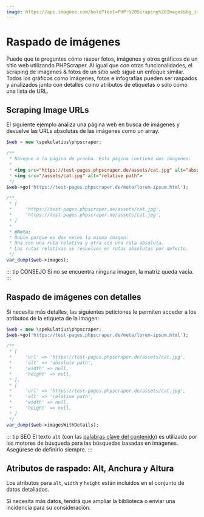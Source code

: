```yaml
---
image: https://api.imageee.com/bold?text=PHP:%20Scraping%20Images&bg_image=https://images.unsplash.com/photo-1542762933-ab3502717ce7
---
```


# Raspado de imágenes

Puede que te preguntes cómo raspar fotos, imágenes y otros gráficos de un sitio web utilizando PHPScraper. Al igual que con otras funcionalidades, el scraping de imágenes &amp; fotos de un sitio web sigue un enfoque similar. Todos los gráficos como imágenes, fotos e infografías pueden ser raspados y analizados junto con detalles como atributos de etiquetas o sólo como una lista de URL.


## Scraping Image URLs

El siguiente ejemplo analiza una página web en busca de imágenes y devuelve las URLs absolutas de las imágenes como un array.

```php
$web = new \spekulatius\phpscraper;

/**
 * Navegue a la página de prueba. Esta página contiene dos imágenes:
 *
 * <img src="https://test-pages.phpscraper.de/assets/cat.jpg" alt="absolute path">
 * <img src="/assets/cat.jpg" alt="relative path">
 */
$web->go('https://test-pages.phpscraper.de/meta/lorem-ipsum.html');

/**
 * [
 *     'https://test-pages.phpscraper.de/assets/cat.jpg',
 *     'https://test-pages.phpscraper.de/assets/cat.jpg',
 * ]
 *
 * @Nota:
 * Doble porque es dos veces la misma imagen:
 * Una con una ruta relativa y otra con una ruta absoluta.
 * Las rutas relativas se resuelven en rutas absolutas por defecto.
 */
var_dump($web->images);
```

::: tip CONSEJO
Si no se encuentra ninguna imagen, la matriz queda vacía.
:::


## Raspado de imágenes con detalles

Si necesita más detalles, las siguientes peticiones le permiten acceder a los atributos de la etiqueta de la imagen:

```php
$web = new \spekulatius\phpscraper;
$web->go('https://test-pages.phpscraper.de/meta/lorem-ipsum.html');

/**
 * [
 *     'url' => 'https://test-pages.phpscraper.de/assets/cat.jpg',
 *     'alt' => 'absolute path',
 *     'width' => null,
 *     'height' => null,
 * ],
 * [
 *     'url' => 'https://test-pages.phpscraper.de/assets/cat.jpg',
 *     'alt' => 'relative path',
 *     'width' => null,
 *     'height' => null,
 * ]
 */
var_dump($web->imagesWithDetails);
```

::: tip SEO
El texto `alt` (con las [palabras clave del contenido](/es/examples/extract-keywords.html)) es utilizado por los motores de búsqueda para las búsquedas basadas en imágenes. Asegúrese de definirlo siempre.
:::


## Atributos de raspado: Alt, Anchura y Altura

Los atributos para `alt`, `width` y `height` están incluidos en el conjunto de datos detallados.

Si necesita más datos, tendrá que ampliar la biblioteca o enviar una incidencia para su consideración.
